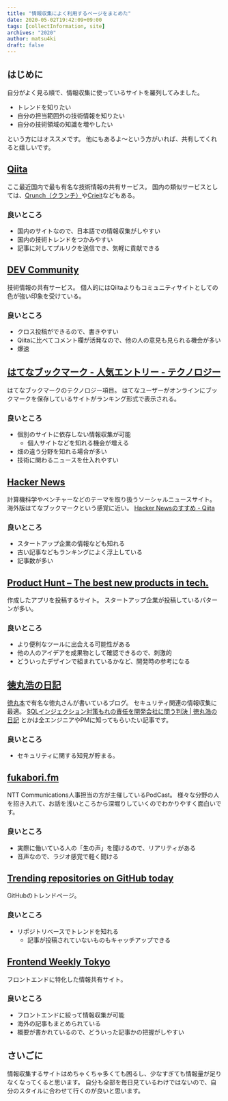 ```yaml
---
title: "情報収集によく利用するページをまとめた"
date: 2020-05-02T19:42:09+09:00
tags: [collectInformation, site]
archives: "2020"
author: matsu4ki
draft: false
---
```

## はじめに

自分がよく見る順で、情報収集に使っているサイトを羅列してみました。

- トレンドを知りたい
- 自分の担当範囲外の技術情報を知りたい
- 自分の技術領域の知識を増やしたい

という方にはオススメです。
他にもあるよ〜という方がいれば、共有してくれると嬉しいです。

## [Qiita](https://qiita.com/)

ここ最近国内で最も有名な技術情報の共有サービス。
国内の類似サービスとしては、[Qrunch（クランチ）](https://qrunch.net/)や[Crieit](https://crieit.net/dashboard)などもある。

### 良いところ

- 国内のサイトなので、日本語での情報収集がしやすい
- 国内の技術トレンドをつかみやすい
- 記事に対してプルリクを送信でき、気軽に貢献できる

## [DEV Community](https://dev.to/)

技術情報の共有サービス。 
個人的にはQiitaよりもコミュニティサイトとしての色が強い印象を受けている。

### 良いところ

- クロス投稿ができるので、書きやすい
- Qiitaに比べてコメント欄が活発なので、他の人の意見も見られる機会が多い
- 爆速

## [はてなブックマーク - 人気エントリー - テクノロジー](https://b.hatena.ne.jp/hotentry/it)

はてなブックマークのテクノロジー項目。
はてなユーザーがオンラインにブックマークを保存しているサイトがランキング形式で表示される。

### 良いところ

- 個別のサイトに依存しない情報収集が可能
    - 個人サイトなどを知れる機会が増える
- 畑の違う分野を知れる場合が多い
- 技術に関わるニュースを仕入れやすい

## [Hacker News](https://news.ycombinator.com/)

計算機科学やベンチャーなどのテーマを取り扱うソーシャルニュースサイト。
海外版はてなブックマークという感覚に近い。
[Hacker Newsのすすめ - Qiita](https://qiita.com/_mk2/items/86c86ab9b2b2ff9b7bb0)

### 良いところ

- スタートアップ企業の情報なども知れる
- 古い記事などもランキングによく浮上している
- 記事数が多い

## [Product Hunt – The best new products in tech.](https://www.producthunt.com/)

作成したアプリを投稿するサイト。
スタートアップ企業が投稿しているパターンが多い。

### 良いところ

- より便利なツールに出会える可能性がある
- 他の人のアイデアを成果物として確認できるので、刺激的
- どういったデザインで組まれているかなど、開発時の参考になる

## [徳丸浩の日記](https://blog.tokumaru.org/)

[徳丸本](https://www.amazon.co.jp/%E4%BD%93%E7%B3%BB%E7%9A%84%E3%81%AB%E5%AD%A6%E3%81%B6-%E5%AE%89%E5%85%A8%E3%81%AAWeb%E3%82%A2%E3%83%97%E3%83%AA%E3%82%B1%E3%83%BC%E3%82%B7%E3%83%A7%E3%83%B3%E3%81%AE%E4%BD%9C%E3%82%8A%E6%96%B9-%E7%AC%AC2%E7%89%88-%E8%84%86%E5%BC%B1%E6%80%A7%E3%81%8C%E7%94%9F%E3%81%BE%E3%82%8C%E3%82%8B%E5%8E%9F%E7%90%86%E3%81%A8%E5%AF%BE%E7%AD%96%E3%81%AE%E5%AE%9F%E8%B7%B5-%E5%BE%B3%E4%B8%B8/dp/4797393165)で有名な徳丸さんが書いているブログ。
セキュリティ関連の情報収集に最適。
[SQLインジェクション対策もれの責任を開発会社に問う判決 | 徳丸浩の日記](https://blog.tokumaru.org/2015/01/sql.html) とかは全エンジニアやPMに知ってもらいたい記事です。

### 良いところ

- セキュリティに関する知見が貯まる。

## [fukabori.fm](https://fukabori.fm/)

NTT Communications人事担当の方が主催しているPodCast。
様々な分野の人を招き入れて、お話を浅いところから深堀りしていくのでわかりやすく面白いです。

### 良いところ

- 実際に働いている人の「生の声」を聞けるので、リアリティがある
- 音声なので、ラジオ感覚で軽く聞ける

## [Trending repositories on GitHub today](https://github.com/trending?spoken_language_code=)

GitHubのトレンドページ。

### 良いところ

- リポジトリベースでトレンドを知れる
    - 記事が投稿されていないものもキャッチアップできる

## [Frontend Weekly Tokyo](https://frontendweekly.tokyo/)

フロントエンドに特化した情報共有サイト。

### 良いところ

- フロントエンドに絞って情報収集が可能
- 海外の記事もまとめられている
- 概要が書かれているので、どういった記事かの把握がしやすい


## さいごに

情報収集するサイトはめちゃくちゃ多くても困るし、少なすぎても情報量が足りなくなってくると思います。
自分も全部を毎日見ているわけではないので、自分のスタイルに合わせて行くのが良いと思います。
